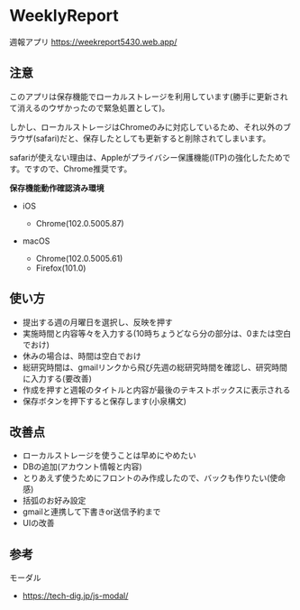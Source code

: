 # WeeklyReport
週報アプリ
https://weekreport5430.web.app/

## 注意
このアプリは保存機能でローカルストレージを利用しています(勝手に更新されて消えるのウザかったので緊急処置として)。

しかし、ローカルストレージはChromeのみに対応しているため、それ以外のブラウザ(safari)だと、保存したとしても更新すると削除されてしまいます。

safariが使えない理由は、Appleがプライバシー保護機能(ITP)の強化したためです。ですので、Chrome推奨です。

**保存機能動作確認済み環境**

- iOS
  - Chrome(102.0.5005.87)

- macOS
  -  Chrome(102.0.5005.61)
  -  Firefox(101.0)

## 使い方
- 提出する週の月曜日を選択し、反映を押す
- 実施時間と内容等々を入力する(10時ちょうどなら分の部分は、0または空白でおけ)
- 休みの場合は、時間は空白でおけ
- 総研究時間は、gmailリンクから飛び先週の総研究時間を確認し、研究時間に入力する(要改善)
- 作成を押すと週報のタイトルと内容が最後のテキストボックスに表示される
- 保存ボタンを押下すると保存します(小泉構文)

## 改善点
- ローカルストレージを使うことは早めにやめたい
- DBの追加(アカウント情報と内容)
- とりあえず使うためにフロントのみ作成したので、バックも作りたい(使命感)
- 括弧のお好み設定
- gmailと連携して下書きor送信予約まで
- UIの改善

## 参考
モーダル
- https://tech-dig.jp/js-modal/
